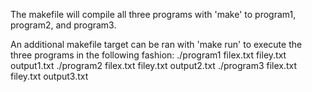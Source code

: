 The makefile will compile all three programs with 'make' to program1, program2, and program3.

An additional makefile target can be ran with 'make run' to execute the three programs in the following fashion:
./program1 filex.txt filey.txt output1.txt
./program2 filex.txt filey.txt output2.txt
./program3 filex.txt filey.txt output3.txt
